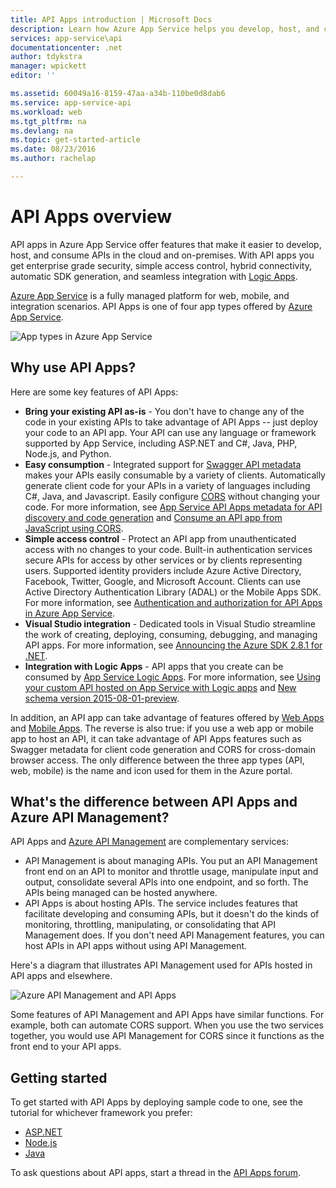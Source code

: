 ```yaml
---
title: API Apps introduction | Microsoft Docs
description: Learn how Azure App Service helps you develop, host, and consume RESTful APIs.
services: app-service\api
documentationcenter: .net
author: tdykstra
manager: wpickett
editor: ''

ms.assetid: 60049a16-8159-47aa-a34b-110be0d8dab6
ms.service: app-service-api
ms.workload: web
ms.tgt_pltfrm: na
ms.devlang: na
ms.topic: get-started-article
ms.date: 08/23/2016
ms.author: rachelap

---
```

# API Apps overview
API apps in Azure App Service offer features that make it easier to develop, host, and consume APIs in the cloud and on-premises. With API apps you get enterprise grade security, simple access control, hybrid connectivity, automatic SDK generation, and seamless integration with [Logic Apps](../app-service-logic/app-service-logic-what-are-logic-apps.md).

[Azure App Service](../app-service/app-service-value-prop-what-is.md) is a fully managed platform for web, mobile, and integration scenarios. API Apps is one of four app types offered by [Azure App Service](../app-service/app-service-value-prop-what-is.md).

![App types in Azure App Service](./media/app-service-api-apps-why-best-platform/appservicesuite.png)

## Why use API Apps?
Here are some key features of API Apps:

* **Bring your existing API as-is** - You don't have to change any of the code in your existing APIs to take advantage of API Apps -- just deploy your code to an API app. Your API can use any language or framework supported by App Service, including ASP.NET and C#, Java, PHP, Node.js, and Python.
* **Easy consumption** - Integrated support for [Swagger API metadata](http://swagger.io/) makes your APIs easily consumable by a variety of clients.  Automatically generate client code for your APIs in a variety of languages including C#, Java, and Javascript. Easily configure [CORS](app-service-api-cors-consume-javascript.md) without changing your code. For more information, see [App Service API Apps metadata for API discovery and code generation](app-service-api-metadata.md) and [Consume an API app from JavaScript using CORS](app-service-api-cors-consume-javascript.md). 
* **Simple access control** - Protect an API app from unauthenticated access with no changes to your code. Built-in authentication services secure APIs for access by other services or by clients representing users. Supported identity providers include Azure Active Directory, Facebook, Twitter, Google, and Microsoft Account. Clients can use Active Directory Authentication Library (ADAL) or the Mobile Apps SDK. For more information, see [Authentication and authorization for API Apps in Azure App Service](app-service-api-authentication.md).
* **Visual Studio integration** - Dedicated tools in Visual Studio streamline the work of creating, deploying, consuming, debugging, and managing API apps. For more information, see [Announcing the Azure SDK 2.8.1 for .NET](/blog/announcing-azure-sdk-2-8-1-for-net/).
* **Integration with Logic Apps** - API apps that you create can be consumed by [App Service Logic Apps](../app-service-logic/app-service-logic-what-are-logic-apps.md).  For more information, see [Using your custom API hosted on App Service with Logic apps](../app-service-logic/app-service-logic-custom-hosted-api.md) and [New schema version 2015-08-01-preview](../app-service-logic/app-service-logic-schema-2015-08-01.md).

In addition, an API app can take advantage of features offered by [Web Apps](../app-service-web/app-service-web-overview.md) and [Mobile Apps](../app-service-mobile/app-service-mobile-value-prop.md). The reverse is also true: if you use a web app or mobile app to host an API, it can take advantage of API Apps features such as Swagger metadata for client code generation and CORS for cross-domain browser access. The only difference between the three app types (API, web, mobile) is the name and icon used for them in the Azure portal.

## What's the difference between API Apps and Azure API Management?
API Apps and [Azure API Management](../api-management/api-management-key-concepts.md) are complementary services:

* API Management is about managing APIs. You put an API Management front end on an API to monitor and throttle usage, manipulate input and output, consolidate several APIs into one endpoint, and so forth. The APIs being managed can be hosted anywhere.
* API Apps is about hosting APIs. The service includes features that facilitate developing and consuming APIs, but it doesn't do the kinds of monitoring, throttling, manipulating, or consolidating that API Management does. If you don't need API Management features, you can host APIs in API apps without using API Management.

Here's a diagram that illustrates API Management used for APIs hosted in API apps and elsewhere.

![Azure API Management and API Apps](./media/app-service-api-apps-why-best-platform/apia-apim.png)

Some features of API Management and API Apps have similar functions.  For example, both can automate CORS support. When you use the two services together, you would use API Management for CORS since it functions as the front end to your API apps. 

## Getting started
To get started with API Apps by deploying sample code to one, see the tutorial for whichever framework you prefer:

* [ASP.NET](app-service-api-dotnet-get-started.md) 
* [Node.js](app-service-api-nodejs-api-app.md) 
* [Java](app-service-api-java-api-app.md) 

To ask questions about API apps, start a thread in the [API Apps forum](https://social.msdn.microsoft.com/Forums/en-US/home?forum=AzureAPIApps). 

